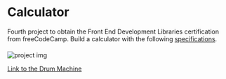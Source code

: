 # Calculator

Fourth project to obtain the Front End Development Libraries certification from freeCodeCamp. Build a calculator with the following [specifications](https://www.freecodecamp.org/learn/front-end-development-libraries/front-end-development-libraries-projects/build-a-javascript-calculator).


####  
![project img]()


[Link to the Drum Machine](https://cwjki.github.io/calculator/) 